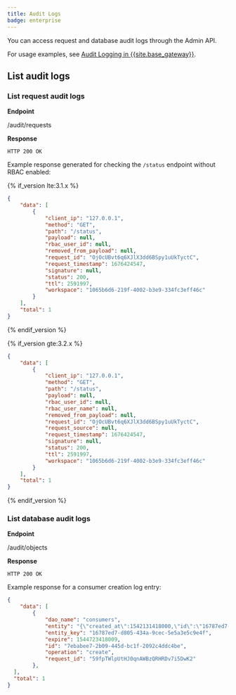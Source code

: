 ```yaml
---
title: Audit Logs
badge: enterprise
---
```


You can access request and database audit logs through the Admin API.

For usage examples, see [Audit Logging in {{site.base_gateway}}](/gateway/{{page.release}}/kong-enterprise/audit-log/).

## List audit logs

### List request audit logs

**Endpoint**

<div class="endpoint get">/audit/requests</div>

**Response**

```
HTTP 200 OK
```

Example response generated for checking the `/status` endpoint without RBAC enabled:

{% if_version lte:3.1.x %}
```json
{
    "data": [
        {
            "client_ip": "127.0.0.1",
            "method": "GET",
            "path": "/status",
            "payload": null,
            "rbac_user_id": null,
            "removed_from_payload": null,
            "request_id": "OjOcUBvt6q6XJlX3dd6BSpy1uUkTyctC",
            "request_timestamp": 1676424547,
            "signature": null,
            "status": 200,
            "ttl": 2591997,
            "workspace": "1065b6d6-219f-4002-b3e9-334fc3eff46c"
        }
    ],
    "total": 1
}
```
{% endif_version %}

{% if_version gte:3.2.x %}
```json
{
    "data": [
        {
            "client_ip": "127.0.0.1",
            "method": "GET",
            "path": "/status",
            "payload": null,
            "rbac_user_id": null,
            "rbac_user_name": null,
            "removed_from_payload": null,
            "request_id": "OjOcUBvt6q6XJlX3dd6BSpy1uUkTyctC",
            "request_source": null,
            "request_timestamp": 1676424547,
            "signature": null,
            "status": 200,
            "ttl": 2591997,
            "workspace": "1065b6d6-219f-4002-b3e9-334fc3eff46c"
        }
    ],
    "total": 1
}
```
{% endif_version %}

### List database audit logs

**Endpoint**

<div class="endpoint get">/audit/objects</div>

**Response**

```
HTTP 200 OK
```

Example response for a consumer creation log entry:
```json
{
    "data": [
        {
            "dao_name": "consumers",
            "entity": "{\"created_at\":1542131418000,\"id\":\"16787ed7-d805-434a-9cec-5e5a3e5c9e4f\",\"username\":\"bob\",\"type\":0}",
            "entity_key": "16787ed7-d805-434a-9cec-5e5a3e5c9e4f",
            "expire": 1544723418009,
            "id": "7ebabee7-2b09-445d-bc1f-2092c4ddc4be",
            "operation": "create",
            "request_id": "59fpTWlpUtHJ0qnAWBzQRHRDv7i5DwK2"
        },
  ],
  "total": 1
}
```
